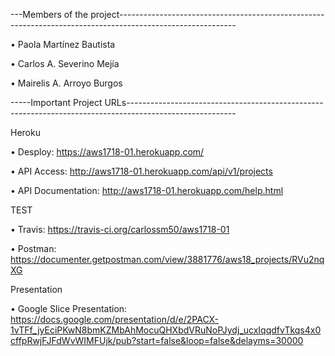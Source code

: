 ---Members of the project-----------------------------------------------------------------------------------------------------------

• Paola Martínez Bautista

• Carlos A. Severino Mejía

• Mairelis A. Arroyo Burgos

-----Important Project URLs---------------------------------------------------------------------------------------------------------

Heroku

•	Desploy: https://aws1718-01.herokuapp.com/

•	API Access: http://aws1718-01.herokuapp.com/api/v1/projects

•	API Documentation: http://aws1718-01.herokuapp.com/help.html

TEST

• Travis: https://travis-ci.org/carlossm50/aws1718-01

• Postman: https://documenter.getpostman.com/view/3881776/aws18_projects/RVu2nqXG

Presentation

• Google Slice Presentation: https://docs.google.com/presentation/d/e/2PACX-1vTFf_jyEciPKwN8bmKZMbAhMocuQHXbdVRuNoPJydj_ucxIqqdfvTkqs4x0cffpRwjFJFdWvWIMFUjk/pub?start=false&loop=false&delayms=30000



